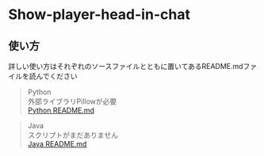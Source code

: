 # Show-player-head-in-chat   

## 使い方   
詳しい使い方はそれぞれのソースファイルとともに置いてあるREADME.mdファイルを読んでください   
> Python   
> 外部ライブラリPillowが必要   
> [Python README.md](/Python/src/main/README.md)
   
> Java   
> スクリプトがまだありません   
> [Java README.md](/Java/src/main/README.me)

